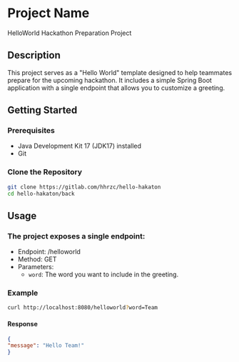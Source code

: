# Project Name

HelloWorld Hackathon Preparation Project

## Description

This project serves as a "Hello World" template designed to help teammates prepare for the upcoming hackathon. It includes a simple Spring Boot application with a single endpoint that allows you to customize a greeting.

## Getting Started

### Prerequisites

- Java Development Kit 17 (JDK17) installed
- Git

### Clone the Repository

```bash
git clone https://gitlab.com/hhrzc/hello-hakaton
cd hello-hakaton/back
```

## Usage

### The project exposes a single endpoint:

- Endpoint: /helloworld
- Method: GET
- Parameters:
  - `word`: The word you want to include in the greeting.

### Example

```bash
curl http://localhost:8080/helloworld?word=Team
```

#### Response
```json
{
"message": "Hello Team!"
}
```